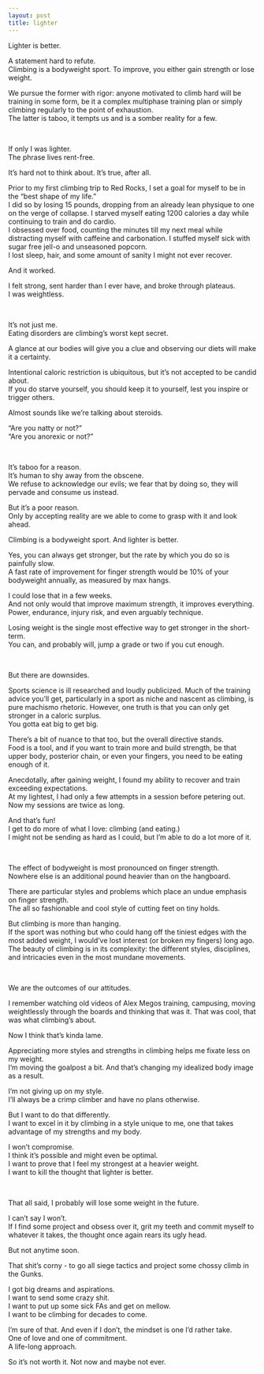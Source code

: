```yaml
---
layout: post
title: lighter
---
```


Lighter is better.

A statement hard to refute. \
Climbing is a bodyweight sport. To improve, you either gain strength or lose weight.

We pursue the former with rigor: anyone motivated to climb hard will be training in some form, be it a complex multiphase training plan or simply climbing regularly to the point of exhaustion. \
The latter is taboo, it tempts us and is a somber reality for a few.

<br>

If only I was lighter. \
The phrase lives rent-free.

It’s hard not to think about. It’s true, after all.

Prior to my first climbing trip to Red Rocks, I set a goal for myself to be in the “best shape of my life.” \
I did so by losing 15 pounds, dropping from an already lean physique to one on the verge of collapse.
I starved myself eating 1200 calories a day while continuing to train and do cardio. \
I obsessed over food, counting the minutes till my next meal while distracting myself with caffeine and carbonation.
I stuffed myself sick with sugar free jell-o and unseasoned popcorn. \
I lost sleep, hair, and some amount of sanity I might not ever recover.

And it worked.

I felt strong, sent harder than I ever have, and broke through plateaus. \
I was weightless.

<br>

It’s not just me. \
Eating disorders are climbing’s worst kept secret.

A glance at our bodies will give you a clue and observing our diets will make it a certainty.

Intentional caloric restriction is ubiquitous, but it’s not accepted to be candid about. \
If you do starve yourself, you should keep it to yourself, lest you inspire or trigger others.

Almost sounds like we’re talking about steroids.

“Are you natty or not?” \
“Are you anorexic or not?”

<br>

It’s taboo for a reason. \
It’s human to shy away from the obscene. \
We refuse to acknowledge our evils; we fear that by doing so, they will pervade and consume us instead.

But it’s a poor reason. \
Only by accepting reality are we able to come to grasp with it and look ahead.

Climbing is a bodyweight sport. And lighter is better.

Yes, you can always get stronger, but the rate by which you do so is painfully slow. \
A fast rate of improvement for finger strength would be 10% of your bodyweight annually, as measured by max hangs.

I could lose that in a few weeks. \
And not only would that improve maximum strength, it improves everything. \
Power, endurance, injury risk, and even arguably technique.

Losing weight is the single most effective way to get stronger in the short-term. \
You can, and probably will, jump a grade or two if you cut enough.

<br>

But there are downsides.

Sports science is ill researched and loudly publicized. Much of the training advice you’ll get, particularly in a sport as niche and nascent as climbing, is pure machismo rhetoric. However, one truth is that you can only get stronger in a caloric surplus. \
You gotta eat big to get big.

There’s a bit of nuance to that too, but the overall directive stands. \
Food is a tool, and if you want to train more and build strength, be that upper body, posterior chain, or even your fingers, you need to be eating enough of it.

Anecdotally, after gaining weight, I found my ability to recover and train exceeding expectations. \
At my lightest, I had only a few attempts in a session before petering out. Now my sessions are twice as long.

And that’s fun! \
I get to do more of what I love: climbing (and eating.) \
I might not be sending as hard as I could, but I’m able to do a lot more of it.

<br>

The effect of bodyweight is most pronounced on finger strength. \
Nowhere else is an additional pound heavier than on the hangboard.

There are particular styles and problems which place an undue emphasis on finger strength. \
The all so fashionable and cool style of cutting feet on tiny holds.

But climbing is more than hanging. \
If the sport was nothing but who could hang off the tiniest edges with the most added weight, I would’ve lost interest (or broken my fingers) long ago. \
The beauty of climbing is in its complexity: the different styles, disciplines, and intricacies even in the most mundane movements.

<br>

We are the outcomes of our attitudes.

I remember watching old videos of Alex Megos training, campusing, moving weightlessly through the boards and thinking that was it. That was cool, that was what climbing’s about.

Now I think that’s kinda lame.

Appreciating more styles and strengths in climbing helps me fixate less on my weight. \
I’m moving the goalpost a bit. And that’s changing my idealized body image as a result.

I’m not giving up on my style. \
I’ll always be a crimp climber and have no plans otherwise.

But I want to do that differently. \
I want to excel in it by climbing in a style unique to me, one that takes advantage of my strengths and my body.

I won’t compromise. \
I think it’s possible and might even be optimal. \
I want to prove that I feel my strongest at a heavier weight. \
I want to kill the thought that lighter is better.

<br>

That all said, I probably will lose some weight in the future.

I can’t say I won’t.  \
If I find some project and obsess over it, grit my teeth and commit myself to whatever it takes, the thought once again rears its ugly head.

But not anytime soon.

That shit’s corny - to go all siege tactics and project some chossy climb in the Gunks.

I got big dreams and aspirations. \
I want to send some crazy shit. \
I want to put up some sick FAs and get on mellow. \
I want to be climbing for decades to come.

I’m sure of that. And even if I don’t, the mindset is one I’d rather take. \
One of love and one of commitment. \
A life-long approach.

So it’s not worth it. Not now and maybe not ever.
